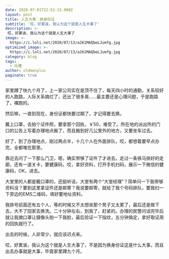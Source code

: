 ```yaml
---
date: 2020-07-01T22:52:13.000Z
layout: post
title: 人生大事：换身份证
subtitle: '哎，好累诶，我认为这个就是人生大事了'
description: >-
 哎，好累诶，我认为这个就是人生大事了
image: >-
  https://i.loli.net/2020/07/13/a261MAQbeLJumfg.jpg
optimized_image: >-
  https://i.loli.net/2020/07/13/a261MAQbeLJumfg.jpg
category: blog
tags:
  - 吐槽
author: oldmenplus
paginate: true
---
```


家里蹲了快九个月了，上一家公司实在是顶不住了，每天四小时的通勤，关系较好的人跑路，人际关系搞烂了，还出了很多臭......最主要还是心理问题，于是跑路了，裸跑的。

然后嘛，一直到现在，身份证都快要过期了，才记得要去换。

戴上口罩，去拍个证件照，要拿那个回执，￥50，难受了。所在地的派出所的门口的公告上写着办理地点搬了，而且搬到好几公里外的地方，又要坐车过去。

好了，到了办理地点，刚过两点半，十几个人在外面排队，哎，都想着要早点办完，全都堆在那里。

靠近去问了一下那么门卫，嗯，确实带够了证件了才进去。走过一条铁马排好的走廊，还有一道关卡，要健康码，哎，拿好资料，打开手机扫码，展示一下微信的健康码，OK，进去。

大堂里的人都是戴口罩的，还挺听话，大堂有两个“大堂经理”？简单问一下我带够资料没？要到这里拿证件还是邮寄？我说要邮寄，就给了我个号码排队，要我扫一下旁边的EMS二维码，填好要地址资料。

我排号前面还有五个人，等的时候又不太想坐那个凳子又太累了，最后还是做下去，大不了回家去换洗。二十分钟左右，到我了，赶紧的。办理的民警问话完毕后就让我摘口罩让摄像头拍一下我脸，最后验证一下指纹，五分钟搞定，拿好取证用的回执就行了。

出去的时候，人非常少，就应该迟点来。

哎，好累诶，我认为这个就是人生大事了，不是因为换身份证这是什么大事，而且出去办事就是大事，毕竟家里蹲九个月。